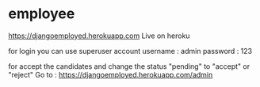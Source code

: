 # employee

https://djangoemployed.herokuapp.com Live on heroku

for login you can use superuser account
username : admin
password : 123

for accept the candidates and change the status "pending" to "accept" or "reject"
Go to : https://djangoemployed.herokuapp.com/admin
